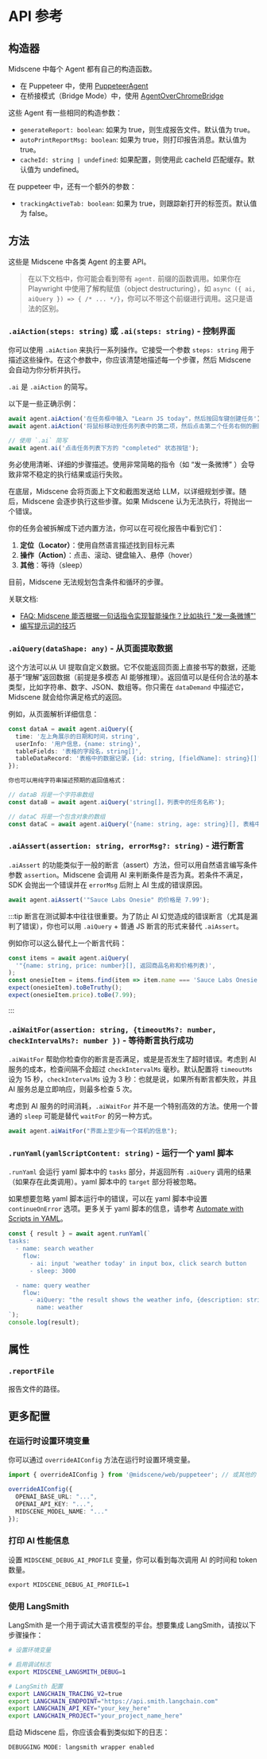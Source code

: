 # API 参考

## 构造器

Midscene 中每个 Agent 都有自己的构造函数。

* 在 Puppeteer 中，使用 [PuppeteerAgent](./integrate-with-puppeteer)
* 在桥接模式（Bridge Mode）中，使用 [AgentOverChromeBridge](./bridge-mode-by-chrome-extension#constructor)

这些 Agent 有一些相同的构造参数：

* `generateReport: boolean`: 如果为 true，则生成报告文件。默认值为 true。
* `autoPrintReportMsg: boolean`: 如果为 true，则打印报告消息。默认值为 true。
* `cacheId: string | undefined`: 如果配置，则使用此 cacheId 匹配缓存。默认值为 undefined。

在 puppeteer 中，还有一个额外的参数：

* `trackingActiveTab: boolean`: 如果为 true，则跟踪新打开的标签页。默认值为 false。

## 方法

这些是 Midscene 中各类 Agent 的主要 API。

> 在以下文档中，你可能会看到带有 `agent.` 前缀的函数调用。如果你在 Playwright 中使用了解构赋值（object destructuring），如 `async ({ ai, aiQuery }) => { /* ... */}`，你可以不带这个前缀进行调用。这只是语法的区别。

### `.aiAction(steps: string)` 或 `.ai(steps: string)` - 控制界面

你可以使用 `.aiAction` 来执行一系列操作。它接受一个参数 `steps: string` 用于描述这些操作。在这个参数中，你应该清楚地描述每一个步骤，然后 Midscene 会自动为你分析并执行。

`.ai` 是 `.aiAction` 的简写。

以下是一些正确示例：

```typescript
await agent.aiAction('在任务框中输入 "Learn JS today"，然后按回车键创建任务');
await agent.aiAction('将鼠标移动到任务列表中的第二项，然后点击第二个任务右侧的删除按钮');

// 使用 `.ai` 简写
await agent.ai('点击任务列表下方的 "completed" 状态按钮');
```

务必使用清晰、详细的步骤描述。使用非常简略的指令（如 “发一条微博” ）会导致非常不稳定的执行结果或运行失败。

在底层，Midscene 会将页面上下文和截图发送给 LLM，以详细规划步骤。随后，Midscene 会逐步执行这些步骤。如果 Midscene 认为无法执行，将抛出一个错误。

你的任务会被拆解成下述内置方法，你可以在可视化报告中看到它们：

1. **定位（Locator）**：使用自然语言描述找到目标元素
2. **操作（Action）**：点击、滚动、键盘输入、悬停（hover）
3. **其他**：等待（sleep）

目前，Midscene 无法规划包含条件和循环的步骤。

关联文档:
* [FAQ: Midscene 能否根据一句话指令实现智能操作？比如执行 "发一条微博"'](./faq)
* [编写提示词的技巧](./prompting-tips)

### `.aiQuery(dataShape: any)` - 从页面提取数据

这个方法可以从 UI 提取自定义数据。它不仅能返回页面上直接书写的数据，还能基于“理解”返回数据（前提是多模态 AI 能够推理）。返回值可以是任何合法的基本类型，比如字符串、数字、JSON、数组等。你只需在 `dataDemand` 中描述它，Midscene 就会给你满足格式的返回。

例如，从页面解析详细信息：

```typescript
const dataA = await agent.aiQuery({
  time: '左上角展示的日期和时间，string',
  userInfo: '用户信息，{name: string}',
  tableFields: '表格的字段名，string[]',
  tableDataRecord: '表格中的数据记录，{id: string, [fieldName]: string}[]',
});

你也可以用纯字符串描述预期的返回值格式：

// dataB 将是一个字符串数组
const dataB = await agent.aiQuery('string[]，列表中的任务名称');

// dataC 将是一个包含对象的数组
const dataC = await agent.aiQuery('{name: string, age: string}[], 表格中的数据记录');
```

### `.aiAssert(assertion: string, errorMsg?: string)` - 进行断言

`.aiAssert` 的功能类似于一般的断言（assert）方法，但可以用自然语言编写条件参数 `assertion`。Midscene 会调用 AI 来判断条件是否为真。若条件不满足，SDK 会抛出一个错误并在 `errorMsg` 后附上 AI 生成的错误原因。

```typescript
await agent.aiAssert('"Sauce Labs Onesie" 的价格是 7.99');
```

:::tip
断言在测试脚本中往往很重要。为了防止 AI 幻觉造成的错误断言（尤其是漏判了错误），你也可以用 `.aiQuery` + 普通 JS 断言的形式来替代 `.aiAssert`。

例如你可以这么替代上一个断言代码：

```typescript
const items = await agent.aiQuery(
  '"{name: string, price: number}[], 返回商品名称和价格列表)',
);
const onesieItem = items.find(item => item.name === 'Sauce Labs Onesie');
expect(onesieItem).toBeTruthy();
expect(onesieItem.price).toBe(7.99);
```
:::

### `.aiWaitFor(assertion: string, {timeoutMs?: number, checkIntervalMs?: number })` - 等待断言执行成功

`.aiWaitFor` 帮助你检查你的断言是否满足，或是是否发生了超时错误。考虑到 AI 服务的成本，检查间隔不会超过 `checkIntervalMs` 毫秒。默认配置将 `timeoutMs` 设为 15 秒，`checkIntervalMs` 设为 3 秒：也就是说，如果所有断言都失败，并且 AI 服务总是立即响应，则最多检查 5 次。

考虑到 AI 服务的时间消耗，`.aiWaitFor` 并不是一个特别高效的方法。使用一个普通的 `sleep` 可能是替代 `waitFor` 的另一种方式。

```typescript
await agent.aiWaitFor("界面上至少有一个耳机的信息");
```

### `.runYaml(yamlScriptContent: string)` - 运行一个 yaml 脚本

`.runYaml` 会运行 yaml 脚本中的 `tasks` 部分，并返回所有 `.aiQuery` 调用的结果（如果存在此类调用）。yaml 脚本中的 `target` 部分将被忽略。

如果想要忽略 yaml 脚本运行中的错误，可以在 yaml 脚本中设置 `continueOnError` 选项。更多关于 yaml 脚本的信息，请参考 [Automate with Scripts in YAML](./automate-with-scripts-in-yaml)。

```typescript
const { result } = await agent.runYaml(`
tasks:
  - name: search weather
    flow:
      - ai: input 'weather today' in input box, click search button
      - sleep: 3000

  - name: query weather
    flow:
      - aiQuery: "the result shows the weather info, {description: string}"
        name: weather
`);
console.log(result);
```

## 属性

### `.reportFile`

报告文件的路径。

## 更多配置

### 在运行时设置环境变量

你可以通过 `overrideAIConfig` 方法在运行时设置环境变量。

```typescript
import { overrideAIConfig } from '@midscene/web/puppeteer'; // 或其他的 Agent

overrideAIConfig({
  OPENAI_BASE_URL: "...",
  OPENAI_API_KEY: "...",
  MIDSCENE_MODEL_NAME: "..."
});
```

### 打印 AI 性能信息

设置 `MIDSCENE_DEBUG_AI_PROFILE` 变量，你可以看到每次调用 AI 的时间和 token 数量。

```shell
export MIDSCENE_DEBUG_AI_PROFILE=1
```

### 使用 LangSmith

LangSmith 是一个用于调试大语言模型的平台。想要集成 LangSmith，请按以下步骤操作：

```bash
# 设置环境变量

# 启用调试标志
export MIDSCENE_LANGSMITH_DEBUG=1 

# LangSmith 配置
export LANGCHAIN_TRACING_V2=true
export LANGCHAIN_ENDPOINT="https://api.smith.langchain.com"
export LANGCHAIN_API_KEY="your_key_here"
export LANGCHAIN_PROJECT="your_project_name_here"
```

启动 Midscene 后，你应该会看到类似如下的日志：

```log
DEBUGGING MODE: langsmith wrapper enabled
```

